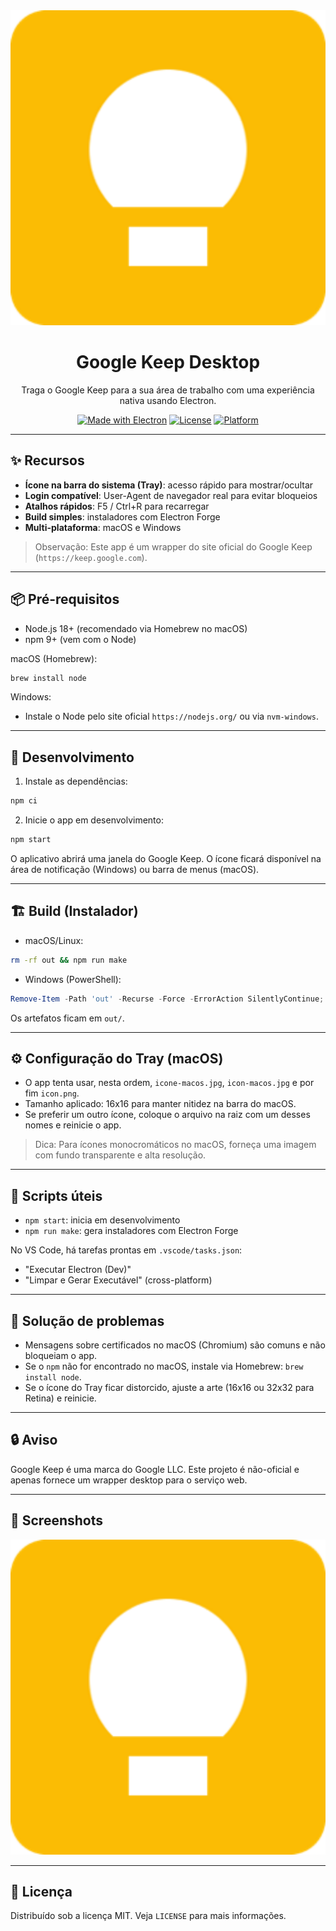 <div align="center">

<img src="banner.png" alt="Google Keep Desktop" width="720" />

# Google Keep Desktop

Traga o Google Keep para a sua área de trabalho com uma experiência nativa usando Electron.

[![Made with Electron](https://img.shields.io/badge/Made%20with-Electron-2e3137?logo=electron&logoColor=9feaf9)](https://www.electronjs.org/)
[![License](https://img.shields.io/badge/License-MIT-green.svg)](./LICENSE)
[![Platform](https://img.shields.io/badge/platform-macOS%20%7C%20Windows-blue)](#)

</div>

---

## ✨ Recursos

- **Ícone na barra do sistema (Tray)**: acesso rápido para mostrar/ocultar
- **Login compatível**: User-Agent de navegador real para evitar bloqueios
- **Atalhos rápidos**: F5 / Ctrl+R para recarregar
- **Build simples**: instaladores com Electron Forge
- **Multi-plataforma**: macOS e Windows

> Observação: Este app é um wrapper do site oficial do Google Keep (`https://keep.google.com`).

---

## 📦 Pré-requisitos

- Node.js 18+ (recomendado via Homebrew no macOS)
- npm 9+ (vem com o Node)

macOS (Homebrew):

```bash
brew install node
```

Windows:
- Instale o Node pelo site oficial `https://nodejs.org/` ou via `nvm-windows`.

---

## 🚀 Desenvolvimento

1. Instale as dependências:

```bash
npm ci
```

2. Inicie o app em desenvolvimento:

```bash
npm start
```

O aplicativo abrirá uma janela do Google Keep. O ícone ficará disponível na área de notificação (Windows) ou barra de menus (macOS).

---

## 🏗️ Build (Instalador)

- macOS/Linux:

```bash
rm -rf out && npm run make
```

- Windows (PowerShell):

```powershell
Remove-Item -Path 'out' -Recurse -Force -ErrorAction SilentlyContinue; npm run make
```

Os artefatos ficam em `out/`.

---

## ⚙️ Configuração do Tray (macOS)

- O app tenta usar, nesta ordem, `icone-macos.jpg`, `icon-macos.jpg` e por fim `icon.png`.
- Tamanho aplicado: 16x16 para manter nitidez na barra do macOS.
- Se preferir um outro ícone, coloque o arquivo na raiz com um desses nomes e reinicie o app.

> Dica: Para ícones monocromáticos no macOS, forneça uma imagem com fundo transparente e alta resolução.

---

## 🧰 Scripts úteis

- `npm start`: inicia em desenvolvimento
- `npm run make`: gera instaladores com Electron Forge

No VS Code, há tarefas prontas em `.vscode/tasks.json`:
- "Executar Electron (Dev)"
- "Limpar e Gerar Executável" (cross-platform)

---

## 🐞 Solução de problemas

- Mensagens sobre certificados no macOS (Chromium) são comuns e não bloqueiam o app.
- Se o `npm` não for encontrado no macOS, instale via Homebrew: `brew install node`.
- Se o ícone do Tray ficar distorcido, ajuste a arte (16x16 ou 32x32 para Retina) e reinicie.

---

## 🔒 Aviso

Google Keep é uma marca do Google LLC. Este projeto é não-oficial e apenas fornece um wrapper desktop para o serviço web.

---

## 📸 Screenshots

<div align="center">
  <img src="background.png" alt="Screenshot" width="720" />
</div>

---

## 📄 Licença

Distribuído sob a licença MIT. Veja `LICENSE` para mais informações.





